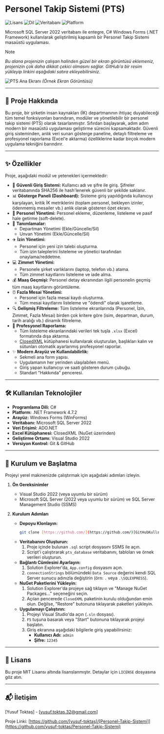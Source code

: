 # Personel Takip Sistemi (PTS)

![Lisans](https://img.shields.io/badge/lisans-MIT-blue.svg)
![Dil](https://img.shields.io/badge/dil-C%23-orange.svg)
![Veritabanı](https://img.shields.io/badge/veritabanı-SQL%20Server-red.svg)
![Platform](https://img.shields.io/badge/platform-Windows-lightgrey.svg)

Microsoft SQL Server 2022 veritabanı ile entegre, C# Windows Forms (.NET Framework) kullanılarak geliştirilmiş kapsamlı bir Personel Takip Sistemi masaüstü uygulaması.

> [!NOTE]
> *Bu alana projenizin çalışan halinden güzel bir ekran görüntüsü eklemeniz, projenizin çok daha dikkat çekici olmasını sağlar. GitHub'a bir resim yükleyip linkini aşağıdaki satıra ekleyebilirsiniz.*

![PTS Ana Ekranı](https://i.imgur.com/dBHZkbR.png) 
*(Örnek Ekran Görüntüsü)*

---

## 🚀 Proje Hakkında

Bu proje, bir şirketin insan kaynakları (İK) departmanının ihtiyaç duyabileceği tüm temel fonksiyonları barındıran, modüler ve yönetilebilir bir personel takip sistemi (PTS) olarak tasarlanmıştır. Sıfırdan başlayarak, adım adım modern bir masaüstü uygulaması geliştirme sürecini kapsamaktadır. Güvenli giriş sisteminden, anlık veri sunan gösterge paneline, detaylı filtreleme ve profesyonel raporlama (Excel'e aktarma) özelliklerine kadar birçok modern uygulama tekniğini barındırır.

---

## ✨ Özellikler

Proje, aşağıdaki modül ve yetenekleri içermektedir:

* 🔐 **Güvenli Giriş Sistemi:** Kullanıcı adı ve şifre ile giriş. Şifreler veritabanında SHA256 ile hash'lenerek güvenli bir şekilde saklanır.
* 📊 **Gösterge Paneli (Dashboard):** Sisteme giriş yapıldığında kullanıcıyı karşılayan, kritik İK metriklerini (toplam personel, bekleyen izinler, ödenmemiş mesailer vb.) anlık olarak gösteren özet ekranı.
* 👤 **Personel Yönetimi:** Personel ekleme, düzenleme, listeleme ve pasif hale getirme (soft-delete).
* 🏢 **Tanımlamalar:**
    * Departman Yönetimi (Ekle/Güncelle/Sil)
    * Unvan Yönetimi (Ekle/Güncelle/Sil)
* ✈️ **İzin Yönetimi:**
    * Personel için yeni izin talebi oluşturma.
    * Tüm izin taleplerini listeleme ve yönetici tarafından onaylama/reddetme.
* 💻 **Zimmet Yönetimi:**
    * Personele şirket varlıklarını (laptop, telefon vb.) atama.
    * Tüm zimmet kayıtlarını listeleme ve iade alma.
* 💰 **Maaş Geçmişi:** Personel detay ekranından ilgili personelin geçmiş tüm maaş kayıtlarını görüntüleme.
* ⏰ **Fazla Mesai Yönetimi:**
    * Personel için fazla mesai kaydı oluşturma.
    * Tüm mesai kayıtlarını listeleme ve "ödendi" olarak işaretleme.
* 🔍 **Gelişmiş Filtreleme:** Tüm listeleme ekranlarında (Personel, İzin, Zimmet, Fazla Mesai) birden çok kritere göre (isim, departman, durum, tarih aralığı vb.) dinamik filtreleme.
* 📄 **Profesyonel Raporlama:**
    * Tüm listeleme ekranlarındaki verileri tek tuşla `.xlsx` (Excel) formatında dışa aktarma.
    * [ClosedXML](https://github.com/ClosedXML/ClosedXML) kütüphanesi kullanılarak oluşturulan, başlıkları kalın ve sütunları otomatik ayarlanmış profesyonel raporlar.
* ✨ **Modern Arayüz ve Kullanılabilirlik:**
    * Sekmeli ana form yapısı.
    * Uygulamanın her yerinden ulaşılabilen menü.
    * Giriş yapan kullanıcıyı ve saati gösteren durum çubuğu.
    * Standart "Hakkında" penceresi.

---

## 🛠️ Kullanılan Teknolojiler

* **Programlama Dili:** C#
* **Platform:** .NET Framework 4.7.2
* **Arayüz:** Windows Forms (WinForms)
* **Veritabanı:** Microsoft SQL Server 2022
* **Veri Erişimi:** ADO.NET
* **Excel Kütüphanesi:** ClosedXML (NuGet üzerinden)
* **Geliştirme Ortamı:** Visual Studio 2022
* **Versiyon Kontrol:** Git & GitHub

---

## 🏁 Kurulum ve Başlatma

Projeyi yerel makinenizde çalıştırmak için aşağıdaki adımları izleyin.

1.  **Ön Gereksinimler**
    * Visual Studio 2022 (veya uyumlu bir sürüm)
    * Microsoft SQL Server (2022 veya uyumlu bir sürüm) ve SQL Server Management Studio (SSMS)

2.  **Kurulum Adımları**
    * **Depoyu Klonlayın:**
        ```sh
        git clone [https://github.com/](https://github.com/)[GitHubKullaniciAdiniz]/[ProjeAdiniz].git
        ```
    * **Veritabanını Oluşturun:**
        1.  Proje içinde bulunan `.sql` script dosyasını SSMS ile açın.
        2.  Script'i çalıştırarak `pts_database` veritabanını, tabloları ve örnek verileri oluşturun.
    * **Bağlantı Cümlesini Ayarlayın:**
        1.  Solution Explorer'da, `App.config` dosyasını açın.
        2.  `connectionStrings` bölümündeki `Data Source` değerini kendi SQL Server sunucu adınızla değiştirin (örn: `.` veya `.\SQLEXPRESS`).
    * **NuGet Paketlerini Yükleyin:**
        1.  Solution Explorer'da projeye sağ tıklayın ve "Manage NuGet Packages..." seçeneğini seçin.
        2.  Açılan pencerede `ClosedXML` paketinin kurulu olduğundan emin olun. Değilse, "Restore" butonuna tıklayarak paketleri yükleyin.
    * **Uygulamayı Çalıştırın:**
        1.  Projeyi Visual Studio'da açın (`.sln` dosyası).
        2.  `F5` tuşuna basarak veya "Start" butonuna tıklayarak projeyi başlatın.
        3.  Giriş ekranına aşağıdaki bilgilerle giriş yapabilirsiniz:
            * **Kullanıcı Adı:** `admin`
            * **Şifre:** `12345`

---

## 📜 Lisans

Bu proje MIT Lisansı altında lisanslanmıştır. Detaylar için `LICENSE` dosyasına göz atın.

---

## 📬 İletişim

[Yusuf Toktaş] - [yusuf.toktas.32@gmail.com]

Proje Linki: [https://github.com/[yusuf-toktas]/[Personel-Takip-Sistemi]](https://github.com/yusuf-toktas/Personel-Takip-Sistemi)
